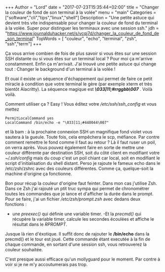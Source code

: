 +++
Author = "Lord"
date = "2017-07-23T15:35:44+02:00"
title = "Changer la couleur de fond de son terminal à la volée"
menu = "main"
Categories = ["software","cli","tips","linux","shell"]
Description = "Une petite astuce qui devient très vite indispensable pour changer la couleur de fond du terminal à la volée. Super pour distinguer les terminaux avec une session ssh."
jdh = "https://www.journalduhacker.net/s/vcqj7d/changer_la_couleur_de_fond_de_son_terminal"
TopWords = [  "couleur", "echo", "terminal", "zsh", "ssh","term"]
+++

Ça vous arrive combien de fois de plus savoir si vous êtes sur une session SSH distante ou si vous êtes sur un terminal local ? Pour moi ça m'arrive constamment.
Enfin ça m'arrivait.
J'ai trouvé une petite astuce qui change tout : Changer le background d'un terminal à la volée !

Et ouai il existe un séquence d'échappement qui permet de faire ce petit miracle à condition que votre terminal le gère (par exemple xterm et très bientôt Alacritty).
La séquence magique est ***\033]11;#rrggbb\007*** .
Voilà voilà.

Comment utiliser ça ? Easy ! Vous éditez votre */etc/ssh/ssh_config* et vous mettez
```
PermitLocalCommand yes
LocalCommand /bin/echo -e "\033]11;#440044\007"
```
et là bam : à la prochaine connexion SSH un magnifique fond violet vous sautera à la gueule.
Toute fois, cela empêchera le scp, méfiance.
Par contre comment remettre le fond comme il faut au retour ? Là il faut ruser un poil, on verra après.
Vous pouvez également faire en sorte de mettre une couleur différente par destination SSH, soit du côté client en modifiant votre *~/.ssh/config* mais du coup c'est un poil chiant car local, soit en modifiant le script d'initialisation du shell distant.
Perso je rajoute le fameux echo dans le /etc/zsh/zshrc avec des couleurs différentes.
Comme ça, quelque-soit la machine d'origine ça fonctionne.

Bon pour récup la couleur d'origine faut feinter.
Dans mon cas j'utilise Zsh.
Dans ce Zsh j'ai rajouté un ptit truc sympa qui permet de chronométrer toutes les commandes que je lance et d'afficher la durée dans le prompt.
Pour se faire, j'ai un fichier */etc/zsh/prompt.zsh* avec dedans deux fonctions :

  - une *preexec()* qui définie une variable timer.
  -Et la *precmd()* qui récupère la variable timer, calcule les secondes écoulées et affiche le résultat dans le *RPROMPT*.

Jusque là rien d'éxotique.
Il suffit donc de rajouter le **/bin/echo** dans la precmd() et le tour est joué.
Cette commande étant executée à la fin de chaque commande, en sortant d'une session ssh, vous retrouverez la couleur souhaitée.

C'est presque aussi efficace qu'un mollyguard pour le moment.
Par contre à voir si je ne m'y accoutumerais pas trop.
